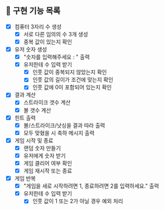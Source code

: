 ## 🚀 구현 기능 목록

- [X] 컴퓨터 3자리 수 생성
    - [X] 서로 다른 임의의 수 3개 생성
    - [X] 중복 값이 있는지 확인

- [X] 유저 숫자 생성
    - [X] "숫자를 입력해주세요 : " 출력
    - [X] 유저한테 수 입력 받기
        - [X] 인풋 값이 중복되지 않았는지 확인
        - [X] 인풋 값의 길이가 조건에 맞는지 확인
        - [X] 인풋 값에 0이 포함되어 있는지 확인
 
- [X] 결과 계산
    - [X] 스트라이크 갯수 계산
    - [X] 볼 갯수 계산

- [X] 힌트 출력
    - [X] 볼/스트라이크/낫싱을 결과 따라 출력
    - [X] 모두 맞혔을 시 축하 메시지 출력

- [X] 게임 시작 및 종료
    - [X] 랜덤 숫자 만들기
    - [X] 유저에게 숫자 받기
    - [X] 게임 클리어 여부 확인
    - [X] 게임 재시작 또는 종료

- [X] 게임 반복 
    - [X] "게임을 새로 시작하려면 1, 종료하려면 2를 입력하세요." 출력
    - [X] 유저한테 수 입력 받기
      - [X] 인풋 값이 1 또는 2가 아닐 경우 예외 처리
